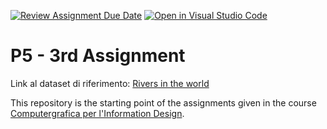 [![Review Assignment Due Date](https://classroom.github.com/assets/deadline-readme-button-22041afd0340ce965d47ae6ef1cefeee28c7c493a6346c4f15d667ab976d596c.svg)](https://classroom.github.com/a/HEVN0QSv)
[![Open in Visual Studio Code](https://classroom.github.com/assets/open-in-vscode-2e0aaae1b6195c2367325f4f02e2d04e9abb55f0b24a779b69b11b9e10269abc.svg)](https://classroom.github.com/online_ide?assignment_repo_id=16719317&assignment_repo_type=AssignmentRepo)
# P5 - 3rd Assignment 
Link al dataset di riferimento: [Rivers in the world](https://docs.google.com/spreadsheets/d/1E3mbwhm85jmDY4q7yUmgg19AvuyPo4ttUwY7ex8tMIg/edit?gid=0#gid=0)

This repository is the starting point of the assignments given in the course  [Computergrafica per l'Information Design](https://www11.ceda.polimi.it/schedaincarico/schedaincarico/controller/scheda_pubblica/SchedaPublic.do?&evn_default=evento&c_classe=834257&lang=IT&__pj0=0&__pj1=9c10fe379e96db59d55d49b6b4252c5e).
